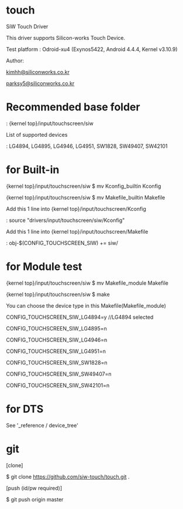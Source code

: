 # touch
SiW Touch Driver

This driver supports Silicon-works Touch Device.

Test platform : Odroid-xu4 (Exynos5422, Android 4.4.4, Kernel v3.10.9)

Author:

kimhh@siliconworks.co.kr

parksy5@siliconworks.co.kr

# Recommended base folder

: {kernel top}/input/touchscreen/siw


List of supported devices

: LG4894, LG4895, LG4946, LG4951, SW1828, SW49407, SW42101


# for Built-in

{kernel top}/input/touchscreen/siw $ mv Kconfig_builtin Kconfig

{kernel top}/input/touchscreen/siw $ mv Makefile_builtin Makefile


Add this 1 line into {kernel top}/input/touchscreen/Kconfig

: source "drivers/input/touchscreen/siw/Kconfig"

Add this 1 line into {kernel top}/input/touchscreen/Makefile

: obj-$(CONFIG_TOUCHSCREEN_SIW) += siw/


# for Module test

{kernel top}/input/touchscreen/siw $ mv Makefile_module Makefile

{kernel top}/input/touchscreen/siw $ make


You can choose the device type in this Makefile(Makefile_module)

CONFIG_TOUCHSCREEN_SIW_LG4894=y   //LG4894 selected

CONFIG_TOUCHSCREEN_SIW_LG4895=n

CONFIG_TOUCHSCREEN_SIW_LG4946=n

CONFIG_TOUCHSCREEN_SIW_LG4951=n

CONFIG_TOUCHSCREEN_SIW_SW1828=n

CONFIG_TOUCHSCREEN_SIW_SW49407=n

CONFIG_TOUCHSCREEN_SIW_SW42101=n

# for DTS

See '_reference / device_tree'


# git

[clone]

$ git clone https://github.com/siw-touch/touch.git .

[push (id/pw required)]

$ git push origin master

